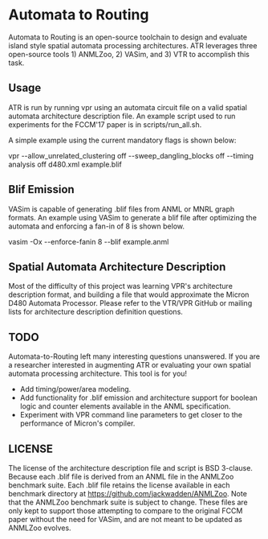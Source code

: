 # Automata to Routing
Automata to Routing is an open-source toolchain to design and evaluate island style spatial automata processing architectures. ATR leverages three open-source tools 1) ANMLZoo, 2) VASim, and 3) VTR to accomplish this task.

## Usage
ATR is run by running vpr using an automata circuit file on a valid spatial automata architecture description file. An example script used to run experiments for the FCCM'17 paper is in scripts/run_all.sh.

A simple example using the current mandatory flags is shown below:  

vpr --allow_unrelated_clustering off --sweep_dangling_blocks off --timing analysis off d480.xml example.blif

## Blif Emission
VASim is capable of generating .blif files from ANML or MNRL graph formats. An example using VASim to generate a blif file after optimizing the automata and enforcing a fan-in of 8 is shown below.  

vasim -Ox --enforce-fanin 8 --blif example.anml

## Spatial Automata Architecture Description
Most of the difficulty of this project was learning VPR's architecture description format, and building a file that would approximate the Micron D480 Automata Processor. Please refer to the VTR/VPR GitHub or mailing lists for architecture description definition questions.

## TODO
Automata-to-Routing left many interesting questions unanswered. If you are a researcher interested in augmenting ATR or evaluating your own spatial automata processing architecture. This tool is for you!

- Add timing/power/area modeling.
- Add functionality for .blif emission and architecture support for boolean logic and counter elements available in the ANML specification.
- Experiment with VPR command line parameters to get closer to the performance of Micron's compiler.

## LICENSE
The license of the architecture description file and script is BSD 3-clause. Because each .blif file is derived from an ANML file in the ANMLZoo benchmark suite. Each .blif file retains the license available in each benchmark directory at https://github.com/jackwadden/ANMLZoo. Note that the ANMLZoo benchmark suite is subject to change. These files are only kept to support those attempting to compare to the original FCCM paper without the need for VASim, and are not meant to be updated as ANMLZoo evolves.
